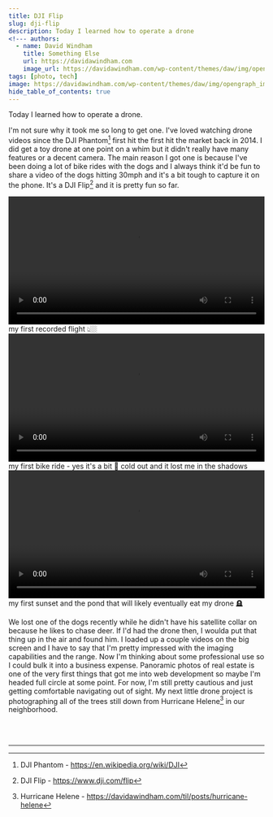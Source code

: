 ```yaml
---
title: DJI Flip
slug: dji-flip
description: Today I learned how to operate a drone
<!--- authors:
  - name: David Windham
    title: Something Else
    url: https://davidawindham.com
    image_url: https://davidawindham.com/wp-content/themes/daw/img/opengraph_image.jpg -->
tags: [photo, tech]
image: https://davidawindham.com/wp-content/themes/daw/img/opengraph_image.jpg
hide_table_of_contents: true
---
```


Today I learned how to operate a drone.

<!-- truncate -->

I'm not sure why it took me so long to get one. I've loved watching drone videos since the DJI Phantom[^1] first hit the first hit the market back in 2014. I did get a toy drone at one point on a whim but it didn't really have many features or a decent camera. The main reason I got one is because I've been doing a lot of bike rides with the dogs and I always think it'd be fun to share a video of the dogs hitting 30mph and it's a bit tough to capture it on the phone. It's a DJI Flip[^2] and it is pretty fun so far. 

<video src="https://davidawindham.com/media/dji_first_flight_hd.mp4" width="100%" controls="controls">
</video>
<div style={{display: 'flex',  justifyContent:'center', alignItems:'center', fontSize:'small', marginBottom:'20px'}}>my first recorded flight 👆🏼</div>

<video src="https://davidawindham.com/media/dji_bike.mp4" width="100%" controls="controls">
</video>
<div style={{display: 'flex',  justifyContent:'center', alignItems:'center', fontSize:'small', marginBottom:'20px'}}>my first bike ride - yes it's a bit 🥶 cold out and it lost me in the shadows</div>

<video src="https://davidawindham.com/media/dji_sunset.mp4" width="100%" controls="controls">
</video>
<div style={{display: 'flex',  justifyContent:'center', alignItems:'center', fontSize:'small', marginBottom:'20px'}}>my first sunset and the pond that will likely eventually eat my drone 🪦</div>

We lost one of the dogs recently while he didn't have his satellite collar on because he likes to chase deer. If I'd had the drone then, I woulda put that thing up in the air and found him. I loaded up a couple videos on the big screen and I have to say that I'm pretty impressed with the imaging capabilities and the range. Now I'm thinking about some professional use so I could bulk it into a business expense. Panoramic photos of real estate is one of the very first things that got me into web development so maybe I'm headed full circle at some point. For now, I'm still pretty cautious and just getting comfortable navigating out of sight. My next little drone project is photographing all of the trees still down from Hurricane Helene[^3] in our neighborhood. 


<div><br/><br/></div>

---

[^1]: DJI Phantom - https://en.wikipedia.org/wiki/DJI
[^2]: DJI Flip - https://www.dji.com/flip
[^3]: Hurricane Helene - https://davidawindham.com/til/posts/hurricane-helene
